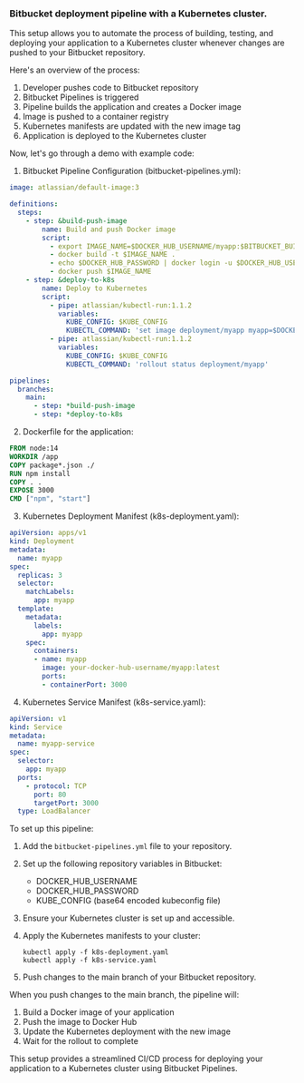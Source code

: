 ### Bitbucket deployment pipeline with a Kubernetes cluster. 
This setup allows you to automate the process of building, testing, and deploying your application to a Kubernetes cluster whenever changes are pushed to your Bitbucket repository.

Here's an overview of the process:

1. Developer pushes code to Bitbucket repository
2. Bitbucket Pipelines is triggered
3. Pipeline builds the application and creates a Docker image
4. Image is pushed to a container registry
5. Kubernetes manifests are updated with the new image tag
6. Application is deployed to the Kubernetes cluster

Now, let's go through a demo with example code:

1. Bitbucket Pipeline Configuration (bitbucket-pipelines.yml):

```yaml
image: atlassian/default-image:3

definitions:
  steps:
    - step: &build-push-image
        name: Build and push Docker image
        script:
          - export IMAGE_NAME=$DOCKER_HUB_USERNAME/myapp:$BITBUCKET_BUILD_NUMBER
          - docker build -t $IMAGE_NAME .
          - echo $DOCKER_HUB_PASSWORD | docker login -u $DOCKER_HUB_USERNAME --password-stdin
          - docker push $IMAGE_NAME
    - step: &deploy-to-k8s
        name: Deploy to Kubernetes
        script:
          - pipe: atlassian/kubectl-run:1.1.2
            variables:
              KUBE_CONFIG: $KUBE_CONFIG
              KUBECTL_COMMAND: 'set image deployment/myapp myapp=$DOCKER_HUB_USERNAME/myapp:$BITBUCKET_BUILD_NUMBER'
          - pipe: atlassian/kubectl-run:1.1.2
            variables:
              KUBE_CONFIG: $KUBE_CONFIG
              KUBECTL_COMMAND: 'rollout status deployment/myapp'

pipelines:
  branches:
    main:
      - step: *build-push-image
      - step: *deploy-to-k8s
```

2. Dockerfile for the application:

```Dockerfile
FROM node:14
WORKDIR /app
COPY package*.json ./
RUN npm install
COPY . .
EXPOSE 3000
CMD ["npm", "start"]
```

3. Kubernetes Deployment Manifest (k8s-deployment.yaml):

```yaml
apiVersion: apps/v1
kind: Deployment
metadata:
  name: myapp
spec:
  replicas: 3
  selector:
    matchLabels:
      app: myapp
  template:
    metadata:
      labels:
        app: myapp
    spec:
      containers:
      - name: myapp
        image: your-docker-hub-username/myapp:latest
        ports:
        - containerPort: 3000
```

4. Kubernetes Service Manifest (k8s-service.yaml):

```yaml
apiVersion: v1
kind: Service
metadata:
  name: myapp-service
spec:
  selector:
    app: myapp
  ports:
    - protocol: TCP
      port: 80
      targetPort: 3000
  type: LoadBalancer
```

To set up this pipeline:

1. Add the `bitbucket-pipelines.yml` file to your repository.
2. Set up the following repository variables in Bitbucket:
   - DOCKER_HUB_USERNAME
   - DOCKER_HUB_PASSWORD
   - KUBE_CONFIG (base64 encoded kubeconfig file)

3. Ensure your Kubernetes cluster is set up and accessible.
4. Apply the Kubernetes manifests to your cluster:
   ```
   kubectl apply -f k8s-deployment.yaml
   kubectl apply -f k8s-service.yaml
   ```

5. Push changes to the main branch of your Bitbucket repository.

When you push changes to the main branch, the pipeline will:
1. Build a Docker image of your application
2. Push the image to Docker Hub
3. Update the Kubernetes deployment with the new image
4. Wait for the rollout to complete

This setup provides a streamlined CI/CD process for deploying your application to a Kubernetes cluster using Bitbucket Pipelines.

